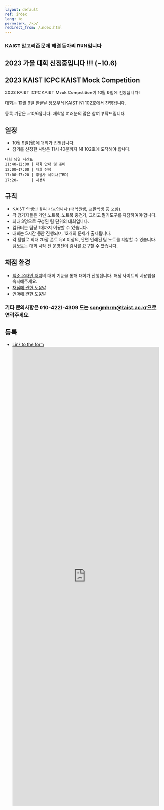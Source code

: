 ```yaml
---
layout: default
ref: index
lang: ko
permalink: /ko/
redirect_from: /index.html
---
```


### KAIST 알고리즘 문제 해결 동아리 RUN입니다.

## 2023 가을 대회 신청중입니다 !!! (~10.6)

## 2023 KAIST ICPC KAIST Mock Competition

2023 KAIST ICPC KAIST Mock Competition이 10월 9일에 진행됩니다!

대회는 10월 9일 한글날 정오부터 KAIST N1 102호에서 진행됩니다.

등록 기간은 ~10/6입니다. 재학생 여러분의 많은 참여 부탁드립니다.

## 일정

- 10월 9일(월)에 대회가 진행됩니다.
- 참가를 신청한 사람은 11시 40분까지 N1 102호에 도착해야 합니다.

```
대회 당일 시간표
11:40~12:00 | 대회 안내 및 준비
12:00~17:00 | 대회 진행
17:00~17:20 | 후원사 세미나(TBD)
17:20~      | 시상식
```

## 규칙

- KAIST 학생만 참여 가능합니다 (대학원생, 교환학생 등 포함).
- 각 참가자들은 개인 노트북, 노트북 충전기, 그리고 필기도구를 지참하여야 합니다.
- 최대 3명으로 구성된 팀 단위의 대회입니다.
- 컴퓨터는 팀당 1대까지 이용할 수 있습니다.
- 대회는 5시간 동안 진행되며, 12개의 문제가 출제됩니다.
- 각 팀별로 최대 20장 폰트 5pt 이상의, 단면 인쇄된 팀 노트를 지참할 수 있습니다. 팀노트는 대회 시작 전 운영진이 검사를 요구할 수 있습니다.

## 채점 환경

- [백준 온라인 저지](https://www.acmicpc.net/)의 대회 기능을 통해 대회가 진행됩니다. 해당 사이트의 사용법을 숙지해주세요.
- [채점에 관한 도움말](https://www.acmicpc.net/help/judge)
- [언어에 관한 도움말](https://www.acmicpc.net/help/language)

### 기타 문의사항은 010-4221-4309 또는 songmhrm@kaist.ac.kr으로 연락주세요.

## 등록

- [Link to the form](https://forms.gle/Z3pkK9dukfrPvaX5A)
  <iframe src="https://forms.gle/Z3pkK9dukfrPvaX5A" frameborder="0" width="100%" height="1500px"></iframe>
